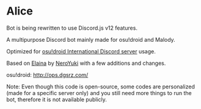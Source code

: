 # Alice
Bot is being rewritten to use Discord.js v12 features.

A multipurpose Discord bot mainly made for osu!droid and Malody.

Optimized for [osu!droid International Discord server](https://discord.gg/nyD92cE) usage.

Based on [Elaina](https://github.com/NeroYuki/Elaina) by [NeroYuki](https://github.com/NeroYuki) with a few additions and changes.

osu!droid: http://ops.dgsrz.com/

Note: Even though this code is open-source, some codes are personalized (made for a specific server only) and you still need more things to run the bot, therefore it is not available publicly.
